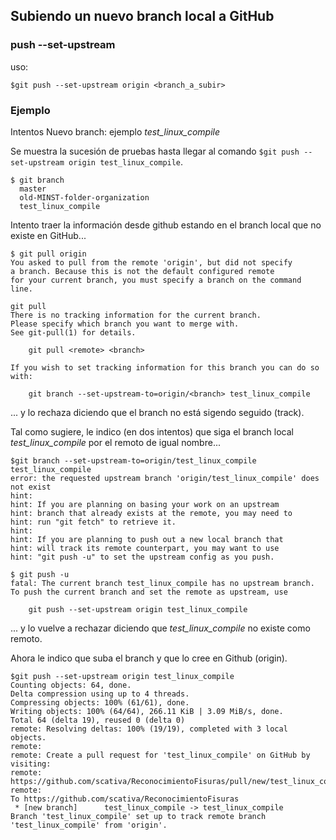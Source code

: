 ## Subiendo un nuevo branch local a GitHub

### push --set-upstream
uso: 
```
$git push --set-upstream origin <branch_a_subir>
```

### Ejemplo
Intentos 
Nuevo branch: ejemplo *test_linux_compile*

Se muestra la sucesión de pruebas hasta llegar al comando ```$git push --set-upstream origin test_linux_compile```.

```
$ git branch
  master
  old-MINST-folder-organization
  test_linux_compile
```

Intento traer la información desde github estando en el branch local que no existe en GitHub...
```
$ git pull origin
You asked to pull from the remote 'origin', but did not specify
a branch. Because this is not the default configured remote
for your current branch, you must specify a branch on the command line.

git pull
There is no tracking information for the current branch.
Please specify which branch you want to merge with.
See git-pull(1) for details.

    git pull <remote> <branch>

If you wish to set tracking information for this branch you can do so with:

    git branch --set-upstream-to=origin/<branch> test_linux_compile
```
... y lo rechaza diciendo que el branch no está sigendo seguido (track).


Tal como sugiere, le indico (en dos intentos) que siga el branch local *test_linux_compile* por el remoto de igual nombre...

```
$git branch --set-upstream-to=origin/test_linux_compile test_linux_compile
error: the requested upstream branch 'origin/test_linux_compile' does not exist
hint: 
hint: If you are planning on basing your work on an upstream
hint: branch that already exists at the remote, you may need to
hint: run "git fetch" to retrieve it.
hint: 
hint: If you are planning to push out a new local branch that
hint: will track its remote counterpart, you may want to use
hint: "git push -u" to set the upstream config as you push.
```

```
$ git push -u
fatal: The current branch test_linux_compile has no upstream branch.
To push the current branch and set the remote as upstream, use

    git push --set-upstream origin test_linux_compile
```

... y lo vuelve a rechazar diciendo que *test_linux_compile* no existe como remoto.

Ahora le indico que suba el branch y que lo cree en Github (origin). 
```
$git push --set-upstream origin test_linux_compile
Counting objects: 64, done.
Delta compression using up to 4 threads.
Compressing objects: 100% (61/61), done.
Writing objects: 100% (64/64), 266.11 KiB | 3.09 MiB/s, done.
Total 64 (delta 19), reused 0 (delta 0)
remote: Resolving deltas: 100% (19/19), completed with 3 local objects.
remote: 
remote: Create a pull request for 'test_linux_compile' on GitHub by visiting:
remote:      https://github.com/scativa/ReconocimientoFisuras/pull/new/test_linux_compile
remote: 
To https://github.com/scativa/ReconocimientoFisuras
 * [new branch]      test_linux_compile -> test_linux_compile
Branch 'test_linux_compile' set up to track remote branch 'test_linux_compile' from 'origin'.
```



